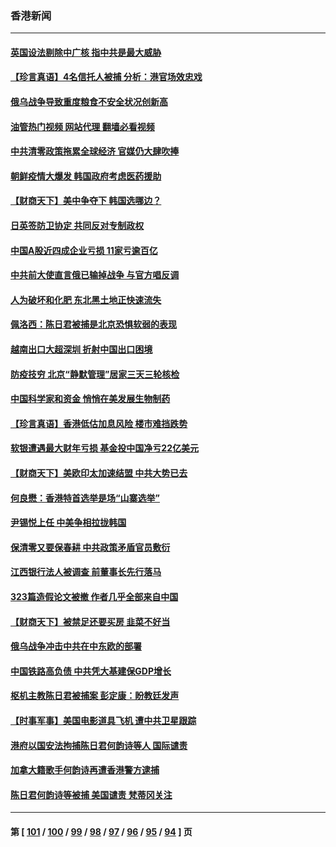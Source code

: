 ### 香港新闻
---
#### [英国设法剔除中广核 指中共是最大威胁](../../pages/ncid1349362/n13737324.md?05152045) 
#### [【珍言真语】4名信托人被捕 分析：港官场效忠戏](../../pages/ncid1349362/n13737290.md?05152045) 
#### [俄乌战争导致重度粮食不安全状况创新高](../../pages/ncid1349362/n13737297.md?05152045) 
#### [油管热门视频 网站代理 翻墙必看视频](http://209.222.30.114:81/youtube.html?05152045)
#### [中共清零政策拖累全球经济 官媒仍大肆吹捧](../../pages/ncid1349362/n13737257.md?05152045) 
#### [朝鲜疫情大爆发 韩国政府考虑医药援助](../../pages/ncid1349362/n13737201.md?05152045) 
#### [【财商天下】美中争夺下 韩国选哪边？](../../pages/ncid1349362/n13736981.md?05152045) 
#### [日英签防卫协定 共同反对专制政权](../../pages/ncid1349362/n13736913.md?05152045) 
#### [中国A股近四成企业亏损 11家亏逾百亿](../../pages/ncid1349362/n13736511.md?05152045) 
#### [中共前大使直言俄已输掉战争 与官方唱反调](../../pages/ncid1349362/n13736502.md?05152045) 
#### [人为破坏和化肥 东北黑土地正快速流失](../../pages/ncid1349362/n13736483.md?05152045) 
#### [佩洛西：陈日君被捕是北京恐惧软弱的表现](../../pages/ncid1349362/n13736431.md?05152045) 
#### [越南出口大超深圳 折射中国出口困境](../../pages/ncid1349362/n13736418.md?05152045) 
#### [防疫技穷 北京“静默管理”居家三天三轮核检](../../pages/ncid1349362/n13736366.md?05152045) 
#### [中国科学家和资金 悄悄在美发展生物制药](../../pages/ncid1349362/n13736311.md?05152045) 
#### [【珍言真语】香港低估加息风险 楼市难挡跌势](../../pages/ncid1349362/n13735697.md?05152045) 
#### [软银遭遇最大财年亏损 基金投中国净亏22亿美元](../../pages/ncid1349362/n13736247.md?05152045) 
#### [【财商天下】美欧印太加速结盟 中共大势已去](../../pages/ncid1349362/n13736239.md?05152045) 
#### [何良懋：香港特首选举是场“山寨选举”](../../pages/ncid1349362/n13735242.md?05152045) 
#### [尹锡悦上任 中美争相拉拢韩国](../../pages/ncid1349362/n13735045.md?05152045) 
#### [保清零又要保春耕 中共政策矛盾官员敷衍](../../pages/ncid1349362/n13735030.md?05152045) 
#### [江西银行法人被调查 前董事长先行落马](../../pages/ncid1349362/n13735005.md?05152045) 
#### [323篇造假论文被撤 作者几乎全部来自中国](../../pages/ncid1349362/n13734985.md?05152045) 
#### [【财商天下】被禁足还要买房 韭菜不好当](../../pages/ncid1349362/n13734833.md?05152045) 
#### [俄乌战争冲击中共在中东欧的部署](../../pages/ncid1349362/n13734903.md?05152045) 
#### [中国铁路高负债 中共凭大基建保GDP增长](../../pages/ncid1349362/n13734868.md?05152045) 
#### [枢机主教陈日君被捕案 彭定康：盼教廷发声](../../pages/ncid1349362/n13734545.md?05152045) 
#### [【时事军事】美国电影道具飞机 遭中共卫星跟踪](../../pages/ncid1349362/n13733841.md?05152045) 
#### [港府以国安法拘捕陈日君何韵诗等人 国际谴责](../../pages/ncid1349362/n13734434.md?05152045) 
#### [加拿大籍歌手何韵诗再遭香港警方逮捕](../../pages/ncid1349362/n13733685.md?05152045) 
#### [陈日君何韵诗等被捕 美国谴责 梵蒂冈关注](../../pages/ncid1349362/n13733849.md?05152045) 

---
#### 第 [ [101](./101.md?05152045) / [100](./100.md?05152045) / [99](./99.md?05152045) / [98](./98.md?05152045) / [97](./97.md?05152045) / [96](./96.md?05152045) / [95](./95.md?05152045) / [94](./94.md?05152045) ] 页
